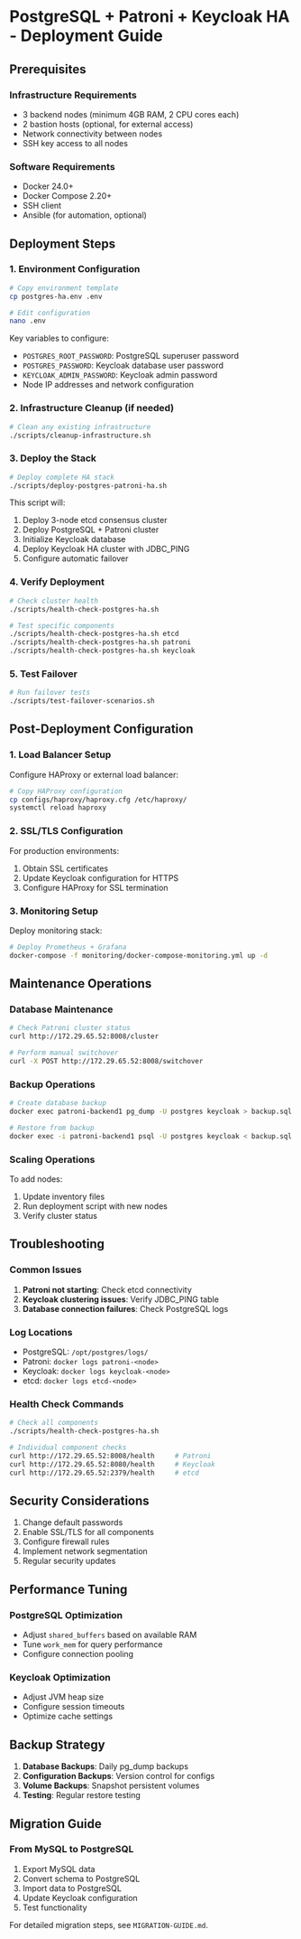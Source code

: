 # PostgreSQL + Patroni + Keycloak HA - Deployment Guide

## Prerequisites

### Infrastructure Requirements
- 3 backend nodes (minimum 4GB RAM, 2 CPU cores each)
- 2 bastion hosts (optional, for external access)
- Network connectivity between nodes
- SSH key access to all nodes

### Software Requirements
- Docker 24.0+
- Docker Compose 2.20+
- SSH client
- Ansible (for automation, optional)

## Deployment Steps

### 1. Environment Configuration

```bash
# Copy environment template
cp postgres-ha.env .env

# Edit configuration
nano .env
```

Key variables to configure:
- `POSTGRES_ROOT_PASSWORD`: PostgreSQL superuser password
- `POSTGRES_PASSWORD`: Keycloak database user password
- `KEYCLOAK_ADMIN_PASSWORD`: Keycloak admin password
- Node IP addresses and network configuration

### 2. Infrastructure Cleanup (if needed)

```bash
# Clean any existing infrastructure
./scripts/cleanup-infrastructure.sh
```

### 3. Deploy the Stack

```bash
# Deploy complete HA stack
./scripts/deploy-postgres-patroni-ha.sh
```

This script will:
1. Deploy 3-node etcd consensus cluster
2. Deploy PostgreSQL + Patroni cluster
3. Initialize Keycloak database
4. Deploy Keycloak HA cluster with JDBC_PING
5. Configure automatic failover

### 4. Verify Deployment

```bash
# Check cluster health
./scripts/health-check-postgres-ha.sh

# Test specific components
./scripts/health-check-postgres-ha.sh etcd
./scripts/health-check-postgres-ha.sh patroni
./scripts/health-check-postgres-ha.sh keycloak
```

### 5. Test Failover

```bash
# Run failover tests
./scripts/test-failover-scenarios.sh
```

## Post-Deployment Configuration

### 1. Load Balancer Setup

Configure HAProxy or external load balancer:
```bash
# Copy HAProxy configuration
cp configs/haproxy/haproxy.cfg /etc/haproxy/
systemctl reload haproxy
```

### 2. SSL/TLS Configuration

For production environments:
1. Obtain SSL certificates
2. Update Keycloak configuration for HTTPS
3. Configure HAProxy for SSL termination

### 3. Monitoring Setup

Deploy monitoring stack:
```bash
# Deploy Prometheus + Grafana
docker-compose -f monitoring/docker-compose-monitoring.yml up -d
```

## Maintenance Operations

### Database Maintenance

```bash
# Check Patroni cluster status
curl http://172.29.65.52:8008/cluster

# Perform manual switchover
curl -X POST http://172.29.65.52:8008/switchover
```

### Backup Operations

```bash
# Create database backup
docker exec patroni-backend1 pg_dump -U postgres keycloak > backup.sql

# Restore from backup
docker exec -i patroni-backend1 psql -U postgres keycloak < backup.sql
```

### Scaling Operations

To add nodes:
1. Update inventory files
2. Run deployment script with new nodes
3. Verify cluster status

## Troubleshooting

### Common Issues

1. **Patroni not starting**: Check etcd connectivity
2. **Keycloak clustering issues**: Verify JDBC_PING table
3. **Database connection failures**: Check PostgreSQL logs

### Log Locations

- PostgreSQL: `/opt/postgres/logs/`
- Patroni: `docker logs patroni-<node>`
- Keycloak: `docker logs keycloak-<node>`
- etcd: `docker logs etcd-<node>`

### Health Check Commands

```bash
# Check all components
./scripts/health-check-postgres-ha.sh

# Individual component checks
curl http://172.29.65.52:8008/health     # Patroni
curl http://172.29.65.52:8080/health     # Keycloak
curl http://172.29.65.52:2379/health     # etcd
```

## Security Considerations

1. Change default passwords
2. Enable SSL/TLS for all components
3. Configure firewall rules
4. Implement network segmentation
5. Regular security updates

## Performance Tuning

### PostgreSQL Optimization
- Adjust `shared_buffers` based on available RAM
- Tune `work_mem` for query performance
- Configure connection pooling

### Keycloak Optimization
- Adjust JVM heap size
- Configure session timeouts
- Optimize cache settings

## Backup Strategy

1. **Database Backups**: Daily pg_dump backups
2. **Configuration Backups**: Version control for configs
3. **Volume Backups**: Snapshot persistent volumes
4. **Testing**: Regular restore testing

## Migration Guide

### From MySQL to PostgreSQL

1. Export MySQL data
2. Convert schema to PostgreSQL
3. Import data to PostgreSQL
4. Update Keycloak configuration
5. Test functionality

For detailed migration steps, see `MIGRATION-GUIDE.md`.
